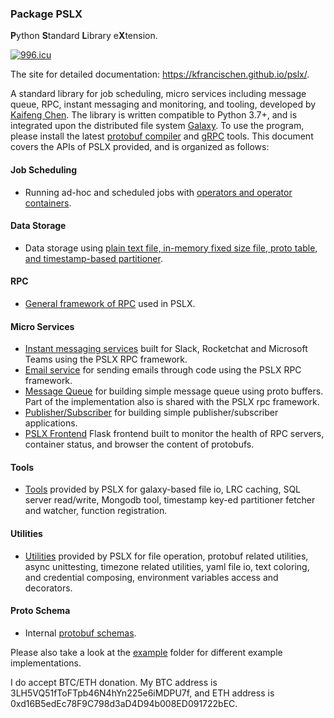 ### Package PSLX
**P**ython **S**tandard **L**ibrary e**X**tension.

[![996.icu](https://img.shields.io/badge/link-996.icu-red.svg)](https://996.icu)

The site for detailed documentation: https://kfrancischen.github.io/pslx/.

A standard library for job scheduling, micro services including message queue, RPC, instant messaging and monitoring, and tooling, developed by [Kaifeng Chen](https://www.linkedin.com/in/kaifeng-chen-b37a2b69/). The library is written
compatible to Python 3.7+, and is integrated upon the distributed file system [Galaxy](https://github.com/kfrancischen/galaxy). To use the program, please install the latest [protobuf compiler](https://github.com/protocolbuffers/protobuf)
and [gRPC](https://grpc.io/) tools. This document covers the APIs of PSLX provided, and is organized as follows:

#### Job Scheduling
* Running ad-hoc and scheduled jobs with [operators and operator containers](doc/docs/container.md).

#### Data Storage
* Data storage using [plain text file, in-memory fixed size file, proto table, and timestamp-based partitioner](doc/docs/storage.md).

#### RPC
* [General framework of RPC](doc/docs/rpc.md) used in PSLX.

#### Micro Services
* [Instant messaging services](doc/docs/micro_services/instant_messaging.md) built for Slack, Rocketchat and Microsoft Teams using the PSLX RPC framework.
* [Email service](doc/docs/micro_services/email.md) for sending emails through code using the PSLX RPC framework.
* [Message Queue](doc/docs/micro_services/message_queue.md) for building simple message queue using proto buffers. Part of the implementation also is shared with the PSLX rpc framework.
* [Publisher/Subscriber](doc/docs/micro_services/pubsub.md) for building simple publisher/subscriber applications.
* [PSLX Frontend](doc/docs/micro_services/frontend.md) Flask frontend built to monitor the health of RPC servers, container status, and browser the content of protobufs.

#### Tools
* [Tools](doc/docs/tool.md) provided by PSLX for galaxy-based file io, LRC caching, SQL server read/write, Mongodb tool, timestamp key-ed partitioner fetcher and watcher, function registration.

#### Utilities
* [Utilities](doc/docs/util.md) provided by PSLX for file operation, protobuf related utilities, async unittesting, timezone related utilities,
yaml file io, text coloring, and credential composing, environment variables access and decorators.

#### Proto Schema
* Internal [protobuf schemas](doc/docs/schema.md).

Please also take a look at the [example](https://github.com/kfrancischen/pslx/tree/master/example) folder for different example implementations.

I do accept BTC/ETH donation. My BTC address is 3LH5VQ51fToFTpb46N4hYn225e6iMDPU7f, and ETH address is 0xd16B5edEc78F9C798d3aD4D94b008ED091722bEC.